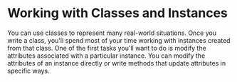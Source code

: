 # Working with Classes and Instances

You can use classes to represent many real-world situations. Once you write a class, you'll spend most of your time working with instances created from that class. One of the first tasks you'll want to do is modify the attributes associated with a particular instance. You can modify the attributes of an instance directly or write methods that update attributes in specific ways.